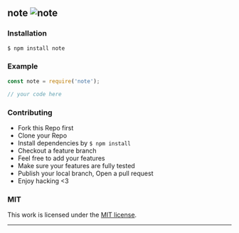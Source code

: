## note ![note](https://img.shields.io/npm/v/note.svg)

> 

### Installation

```bash
$ npm install note
```

### Example

```js
const note = require('note');

// your code here

```

### Contributing
- Fork this Repo first
- Clone your Repo
- Install dependencies by `$ npm install`
- Checkout a feature branch
- Feel free to add your features
- Make sure your features are fully tested
- Publish your local branch, Open a pull request
- Enjoy hacking <3

### MIT

This work is licensed under the [MIT license](./LICENSE).

---
